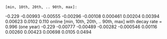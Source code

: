 
    [min, 10th, 20th, .. 90th, max]:
 -0.229 -0.00993 -0.00555 -0.00296 -0.00108 0.000461 0.00204 0.00394 0.00623 0.0102 0.110
    online [min, 10th, 20th, .. 90th, max] with decay rate = 0.996 (one year)
 -0.229 -0.00777 -0.00489 -0.00282 -0.000546 0.00116 0.00260 0.00423 0.00698 0.0105 0.0494